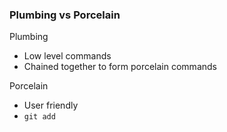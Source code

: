 ### Plumbing vs Porcelain

Plumbing
* Low level commands
* Chained together to form porcelain commands

Porcelain
* User friendly
* `git add`
